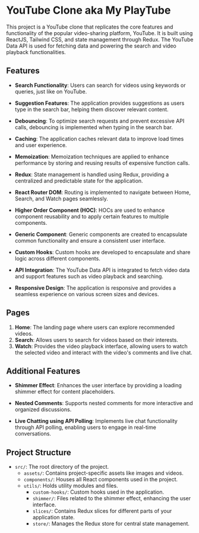 # YouTube Clone aka My PlayTube

This project is a YouTube clone that replicates the core features and functionality of the popular video-sharing platform, YouTube. It is built using ReactJS, Tailwind CSS, and state management through Redux. The YouTube Data API is used for fetching data and powering the search and video playback functionalities.

## Features

- **Search Functionality**: Users can search for videos using keywords or queries, just like on YouTube.

- **Suggestion Features**: The application provides suggestions as users type in the search bar, helping them discover relevant content.

- **Debouncing**: To optimize search requests and prevent excessive API calls, debouncing is implemented when typing in the search bar.

- **Caching**: The application caches relevant data to improve load times and user experience.

- **Memoization**: Memoization techniques are applied to enhance performance by storing and reusing results of expensive function calls.

- **Redux**: State management is handled using Redux, providing a centralized and predictable state for the application.

- **React Router DOM**: Routing is implemented to navigate between Home, Search, and Watch pages seamlessly.

- **Higher Order Component (HOC)**: HOCs are used to enhance component reusability and to apply certain features to multiple components.

- **Generic Component**: Generic components are created to encapsulate common functionality and ensure a consistent user interface.

- **Custom Hooks**: Custom hooks are developed to encapsulate and share logic across different components.

- **API Integration**: The YouTube Data API is integrated to fetch video data and support features such as video playback and searching.

- **Responsive Design**: The application is responsive and provides a seamless experience on various screen sizes and devices.

## Pages

1. **Home**: The landing page where users can explore recommended videos.
2. **Search**: Allows users to search for videos based on their interests.
3. **Watch**: Provides the video playback interface, allowing users to watch the selected video and interact with the video's comments and live chat.

## Additional Features

- **Shimmer Effect**: Enhances the user interface by providing a loading shimmer effect for content placeholders.

- **Nested Comments**: Supports nested comments for more interactive and organized discussions.

- **Live Chatting using API Polling**: Implements live chat functionality through API polling, enabling users to engage in real-time conversations.

## Project Structure

- `src/`: The root directory of the project.
  - `assets/`: Contains project-specific assets like images and videos.
  - `components/`: Houses all React components used in the project.
  - `utils/`: Holds utility modules and files.
    - `custom-hooks/`: Custom hooks used in the application.
    - `shimmer/`: Files related to the shimmer effect, enhancing the user interface.
    - `slices/`: Contains Redux slices for different parts of your application state.
    - `store/`: Manages the Redux store for central state management.


